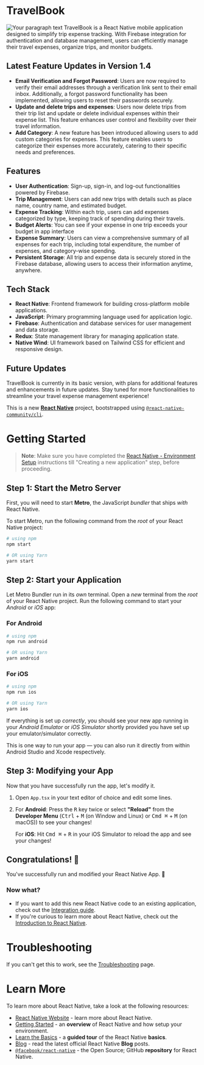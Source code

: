 # TravelBook
![Your paragraph text](https://github.com/Sowham-3098/TravelBook/assets/95470604/44a52120-abac-445b-b4b5-4e1b281f8458)
TravelBook is a React Native mobile application designed to simplify trip expense tracking. With Firebase integration for authentication and database management, users can efficiently manage their travel expenses, organize trips, and monitor budgets.

## Latest Feature Updates in Version 1.4

- **Email Verification and Forgot Password**: Users are now required to verify their email addresses through a verification link sent to their email inbox. Additionally, a forgot password functionality has been implemented, allowing users to reset their passwords securely.
- **Update and delete trips and expenses**:  Users now delete trips from their trip list and update or delete individual expenses within their expense list. This feature enhances user control and flexibility over their travel information.
- **Add Category**: A new feature has been introduced allowing users to add custom categories for expenses. This feature enables users to categorize their expenses more accurately, catering to their specific needs and preferences.

## Features

- **User Authentication**: Sign-up, sign-in, and log-out functionalities powered by Firebase.
- **Trip Management**: Users can add new trips with details such as place name, country name, and estimated budget.
- **Expense Tracking**: Within each trip, users can add expenses categorized by type, keeping track of spending during their travels.
- **Budget Alerts**: You can see if your expense in one trip exceeds your budget in app interface
- **Expense Summary**: Users can view a comprehensive summary of all expenses for each trip, including total expenditure, the number of expenses, and category-wise spending.
- **Persistent Storage**: All trip and expense data is securely stored in the Firebase database, allowing users to access their information anytime, anywhere.


## Tech Stack

- **React Native**: Frontend framework for building cross-platform mobile applications.
- **JavaScript**: Primary programming language used for application logic.
- **Firebase**: Authentication and database services for user management and data storage.
- **Redux**: State management library for managing application state.
- **Native Wind**: UI framework based on Tailwind CSS for efficient and responsive design.

## Future Updates

TravelBook is currently in its basic version, with plans for additional features and enhancements in future updates. Stay tuned for more functionalities to streamline your travel expense management experience!



This is a new [**React Native**](https://reactnative.dev) project, bootstrapped using [`@react-native-community/cli`](https://github.com/react-native-community/cli).

# Getting Started

>**Note**: Make sure you have completed the [React Native - Environment Setup](https://reactnative.dev/docs/environment-setup) instructions till "Creating a new application" step, before proceeding.

## Step 1: Start the Metro Server

First, you will need to start **Metro**, the JavaScript _bundler_ that ships _with_ React Native.

To start Metro, run the following command from the _root_ of your React Native project:

```bash
# using npm
npm start

# OR using Yarn
yarn start
```

## Step 2: Start your Application

Let Metro Bundler run in its _own_ terminal. Open a _new_ terminal from the _root_ of your React Native project. Run the following command to start your _Android_ or _iOS_ app:

### For Android

```bash
# using npm
npm run android

# OR using Yarn
yarn android
```

### For iOS

```bash
# using npm
npm run ios

# OR using Yarn
yarn ios
```

If everything is set up _correctly_, you should see your new app running in your _Android Emulator_ or _iOS Simulator_ shortly provided you have set up your emulator/simulator correctly.

This is one way to run your app — you can also run it directly from within Android Studio and Xcode respectively.

## Step 3: Modifying your App

Now that you have successfully run the app, let's modify it.

1. Open `App.tsx` in your text editor of choice and edit some lines.
2. For **Android**: Press the <kbd>R</kbd> key twice or select **"Reload"** from the **Developer Menu** (<kbd>Ctrl</kbd> + <kbd>M</kbd> (on Window and Linux) or <kbd>Cmd ⌘</kbd> + <kbd>M</kbd> (on macOS)) to see your changes!

   For **iOS**: Hit <kbd>Cmd ⌘</kbd> + <kbd>R</kbd> in your iOS Simulator to reload the app and see your changes!

## Congratulations! :tada:

You've successfully run and modified your React Native App. :partying_face:

### Now what?

- If you want to add this new React Native code to an existing application, check out the [Integration guide](https://reactnative.dev/docs/integration-with-existing-apps).
- If you're curious to learn more about React Native, check out the [Introduction to React Native](https://reactnative.dev/docs/getting-started).

# Troubleshooting

If you can't get this to work, see the [Troubleshooting](https://reactnative.dev/docs/troubleshooting) page.

# Learn More

To learn more about React Native, take a look at the following resources:

- [React Native Website](https://reactnative.dev) - learn more about React Native.
- [Getting Started](https://reactnative.dev/docs/environment-setup) - an **overview** of React Native and how setup your environment.
- [Learn the Basics](https://reactnative.dev/docs/getting-started) - a **guided tour** of the React Native **basics**.
- [Blog](https://reactnative.dev/blog) - read the latest official React Native **Blog** posts.
- [`@facebook/react-native`](https://github.com/facebook/react-native) - the Open Source; GitHub **repository** for React Native.
